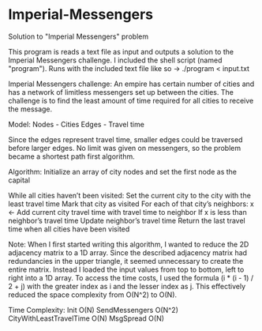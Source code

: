 # Imperial-Messengers
Solution to "Imperial Messengers" problem

This program is reads a text file as input and outputs a solution to the Imperial Messengers challenge.
I included the shell script (named "program"). Runs with the included text file like so -> ./program < input.txt

Imperial Messengers challenge:
An empire has certain number of cities and has a network of limitless messengers set up between the cities. The challenge is to find the least amount of time required for all cities to receive the message.

Model:
Nodes - Cities
Edges - Travel time

Since the edges represent travel time, smaller edges could be traversed before larger edges. No limit was given on messengers, so the problem became a shortest path first algorithm.

Algorithm:
Initialize an array of city nodes and set the first node as the capital

While all cities haven’t been visited:
Set the current city to the city with the least travel time
Mark that city as visited
For each of that city’s neighbors:
x <- Add current city travel time with travel time to neighbor
If x is less than neighbor’s travel time
Update neighbor’s travel time
Return the last travel time when all cities have been visited

Note:
When I first started writing this algorithm, I wanted to reduce the 2D adjacency matrix to a 1D array. Since the described adjacency matrix had redundancies in the upper triangle, it seemed unnecessary to create the entire matrix.
Instead I loaded the input values from top to bottom, left to right into a 1D array. To access the time costs, I used the formula (i * (i - 1) / 2 + j) with the greater index as i and the lesser index as j. 
This effectively reduced the space complexity from O(N^2) to O(N).

Time Complexity:
Init                         O(N)
SendMessengers             O(N^2)
CityWithLeastTravelTime     O(N)
MsgSpread                 O(N)
